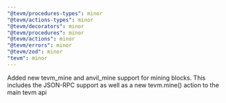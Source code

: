 ```yaml
---
"@tevm/procedures-types": minor
"@tevm/actions-types": minor
"@tevm/decorators": minor
"@tevm/procedures": minor
"@tevm/actions": minor
"@tevm/errors": minor
"@tevm/zod": minor
"tevm": minor
---
```


Added new tevm_mine and anvil_mine support for mining blocks. This includes the JSON-RPC support as well as a new tevm.mine() action to the main tevm api
